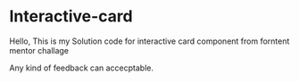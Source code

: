 # Interactive-card
Hello, This is my Solution code for interactive card component from forntent mentor challage

Any kind of feedback can accecptable.
